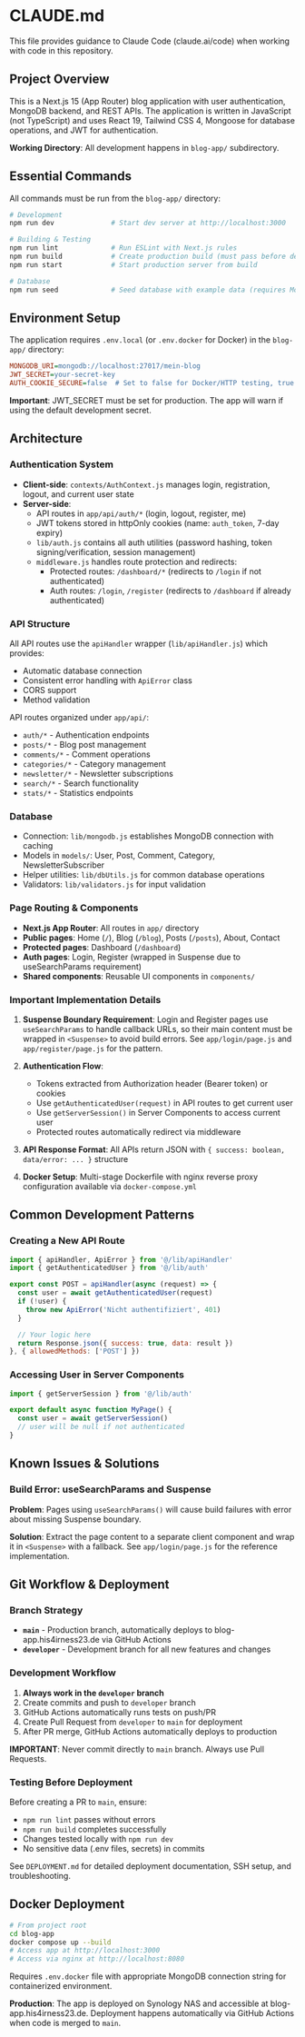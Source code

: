 # CLAUDE.md

This file provides guidance to Claude Code (claude.ai/code) when working with code in this repository.

## Project Overview

This is a Next.js 15 (App Router) blog application with user authentication, MongoDB backend, and REST APIs. The application is written in JavaScript (not TypeScript) and uses React 19, Tailwind CSS 4, Mongoose for database operations, and JWT for authentication.

**Working Directory**: All development happens in `blog-app/` subdirectory.

## Essential Commands

All commands must be run from the `blog-app/` directory:

```bash
# Development
npm run dev              # Start dev server at http://localhost:3000

# Building & Testing
npm run lint             # Run ESLint with Next.js rules
npm run build            # Create production build (must pass before deployment)
npm run start            # Start production server from build

# Database
npm run seed             # Seed database with example data (requires MongoDB connection)
```

## Environment Setup

The application requires `.env.local` (or `.env.docker` for Docker) in the `blog-app/` directory:

```ini
MONGODB_URI=mongodb://localhost:27017/mein-blog
JWT_SECRET=your-secret-key
AUTH_COOKIE_SECURE=false  # Set to false for Docker/HTTP testing, true for production
```

**Important**: JWT_SECRET must be set for production. The app will warn if using the default development secret.

## Architecture

### Authentication System

- **Client-side**: `contexts/AuthContext.js` manages login, registration, logout, and current user state
- **Server-side**:
  - API routes in `app/api/auth/*` (login, logout, register, me)
  - JWT tokens stored in httpOnly cookies (name: `auth_token`, 7-day expiry)
  - `lib/auth.js` contains all auth utilities (password hashing, token signing/verification, session management)
  - `middleware.js` handles route protection and redirects:
    - Protected routes: `/dashboard/*` (redirects to `/login` if not authenticated)
    - Auth routes: `/login`, `/register` (redirects to `/dashboard` if already authenticated)

### API Structure

All API routes use the `apiHandler` wrapper (`lib/apiHandler.js`) which provides:
- Automatic database connection
- Consistent error handling with `ApiError` class
- CORS support
- Method validation

API routes organized under `app/api/`:
- `auth/*` - Authentication endpoints
- `posts/*` - Blog post management
- `comments/*` - Comment operations
- `categories/*` - Category management
- `newsletter/*` - Newsletter subscriptions
- `search/*` - Search functionality
- `stats/*` - Statistics endpoints

### Database

- Connection: `lib/mongodb.js` establishes MongoDB connection with caching
- Models in `models/`: User, Post, Comment, Category, NewsletterSubscriber
- Helper utilities: `lib/dbUtils.js` for common database operations
- Validators: `lib/validators.js` for input validation

### Page Routing & Components

- **Next.js App Router**: All routes in `app/` directory
- **Public pages**: Home (`/`), Blog (`/blog`), Posts (`/posts`), About, Contact
- **Protected pages**: Dashboard (`/dashboard`)
- **Auth pages**: Login, Register (wrapped in Suspense due to useSearchParams requirement)
- **Shared components**: Reusable UI components in `components/`

### Important Implementation Details

1. **Suspense Boundary Requirement**: Login and Register pages use `useSearchParams` to handle callback URLs, so their main content must be wrapped in `<Suspense>` to avoid build errors. See `app/login/page.js` and `app/register/page.js` for the pattern.

2. **Authentication Flow**:
   - Tokens extracted from Authorization header (Bearer token) or cookies
   - Use `getAuthenticatedUser(request)` in API routes to get current user
   - Use `getServerSession()` in Server Components to access current user
   - Protected routes automatically redirect via middleware

3. **API Response Format**: All APIs return JSON with `{ success: boolean, data/error: ... }` structure

4. **Docker Setup**: Multi-stage Dockerfile with nginx reverse proxy configuration available via `docker-compose.yml`

## Common Development Patterns

### Creating a New API Route

```javascript
import { apiHandler, ApiError } from '@/lib/apiHandler'
import { getAuthenticatedUser } from '@/lib/auth'

export const POST = apiHandler(async (request) => {
  const user = await getAuthenticatedUser(request)
  if (!user) {
    throw new ApiError('Nicht authentifiziert', 401)
  }

  // Your logic here
  return Response.json({ success: true, data: result })
}, { allowedMethods: ['POST'] })
```

### Accessing User in Server Components

```javascript
import { getServerSession } from '@/lib/auth'

export default async function MyPage() {
  const user = await getServerSession()
  // user will be null if not authenticated
}
```

## Known Issues & Solutions

### Build Error: useSearchParams and Suspense

**Problem**: Pages using `useSearchParams()` will cause build failures with error about missing Suspense boundary.

**Solution**: Extract the page content to a separate client component and wrap it in `<Suspense>` with a fallback. See `app/login/page.js` for the reference implementation.

## Git Workflow & Deployment

### Branch Strategy

- **`main`** - Production branch, automatically deploys to blog-app.his4irness23.de via GitHub Actions
- **`developer`** - Development branch for all new features and changes

### Development Workflow

1. **Always work in the `developer` branch**
2. Create commits and push to `developer` branch
3. GitHub Actions automatically runs tests on push/PR
4. Create Pull Request from `developer` to `main` for deployment
5. After PR merge, GitHub Actions automatically deploys to production

**IMPORTANT**: Never commit directly to `main` branch. Always use Pull Requests.

### Testing Before Deployment

Before creating a PR to `main`, ensure:
- `npm run lint` passes without errors
- `npm run build` completes successfully
- Changes tested locally with `npm run dev`
- No sensitive data (.env files, secrets) in commits

See `DEPLOYMENT.md` for detailed deployment documentation, SSH setup, and troubleshooting.

## Docker Deployment

```bash
# From project root
cd blog-app
docker compose up --build
# Access app at http://localhost:3000
# Access via nginx at http://localhost:8080
```

Requires `.env.docker` file with appropriate MongoDB connection string for containerized environment.

**Production**: The app is deployed on Synology NAS and accessible at blog-app.his4irness23.de. Deployment happens automatically via GitHub Actions when code is merged to `main`.
